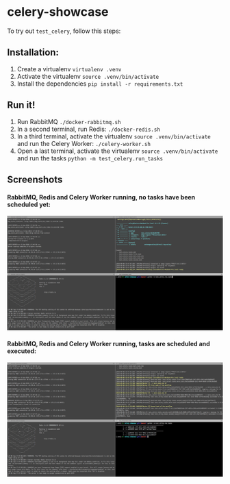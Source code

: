 # celery-showcase

To try out `test_celery`, follow this steps:

## Installation:

1. Create a virtualenv `virtualenv .venv`
2. Activate the virtualenv `source .venv/bin/activate`
3. Install the dependencies `pip install -r requirements.txt`

## Run it!

1. Run RabbitMQ `./docker-rabbitmq.sh`
2. In a second terminal, run Redis: `./docker-redis.sh`
3. In a third terminal, activate the virtualenv `source .venv/bin/activate` and run the Celery Worker: `./celery-worker.sh`
4. Open a last terminal, activate the virtualenv `source .venv/bin/activate` and run the tasks `python -m test_celery.run_tasks`

## Screenshots

#### RabbitMQ, Redis and Celery Worker running, no tasks have been scheduled yet:

![](./docs/images/screenshoot-scenario-before.png)

#### RabbitMQ, Redis and Celery Worker running, tasks are scheduled and executed:

![](./docs/images/screenshoot-scenario-after.png)

